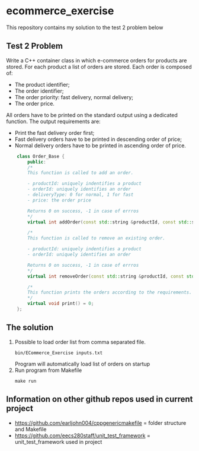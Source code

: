 # ecommerce_exercise
This repository contains my solution to the test 2 problem below

## Test 2 Problem

Write a C++ container class in which e-commerce orders for products are stored.
For each product a list of orders are stored. Each order is composed of:
	
* The product identifier;
* The order identifier;
* The order priority: fast delivery, normal delivery;
* The order price.

All orders have to be printed on the standard output using a dedicated function. The output requirements are:

* Print the fast delivery order first;
* Fast delivery orders have to be printed in descending order of price;
* Normal delivery orders have to be printed in ascending order of price.

```c++
	class Order_Base {
		public:
		/*
		This function is called to add an order.

		- productId: uniquely indentifies a product
		- orderId: uniquely identifies an order
		- deliveryType: 0 for normal, 1 for fast
		- price: the order price

		Returns 0 on success, -1 in case of errros
		*/
		virtual int addOrder(const std::string &productId, const std::string &orderId, int deliveryType, double price) = 0;

		/*
		This function is called to remove an existing order.

		- productId: uniquely indentifies a product
		- orderId: uniquely identifies an order

		Returns 0 on success, -1 in case of errros
		*/
		virtual int removeOrder(const std::string &productId, const std::string &orderId) = 0;

		/*
		This function prints the orders according to the requirements.
		*/
		virtual void print() = 0;
	};
```
## The solution
1. Possible to load order list from comma separated file. 
	```
	bin/ECommerce_Exercise inputs.txt
	```
	Program will automatically load list of orders on startup
2. Run program from Makefile
	```
	make run
	```

## Information on other github repos used in current project
- https://github.com/earljohn004/cppgenericmakefile		= folder structure and Makefile
- https://github.com/eecs280staff/unit_test_framework	= unit_test_framework used in project
